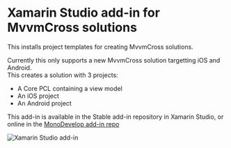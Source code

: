 # Xamarin Studio add-in for MvvmCross solutions

This installs project templates for creating MvvmCross solutions.

Currently this only supports a new MvvmCross solution targetting iOS and Android.  
This creates a solution with 3 projects:

* A Core PCL containing a view model
* An iOS project
* An Android project

This add-in is available in the Stable add-in repository in Xamarin Studio, or online in the [MonoDevelop add-in repo](http://addins.monodevelop.com/Project/Index/227)

![Xamarin Studio add-in](https://github.com/jimbobbennett/MvvmCross.XSAddIn/blob/master/Images/XamarinStudioAddIn.png)
